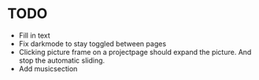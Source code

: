 # TODO

- Fill in text
- Fix darkmode to stay toggled between pages
- Clicking picture frame on a projectpage should expand the picture. And stop the automatic sliding.
- Add musicsection
